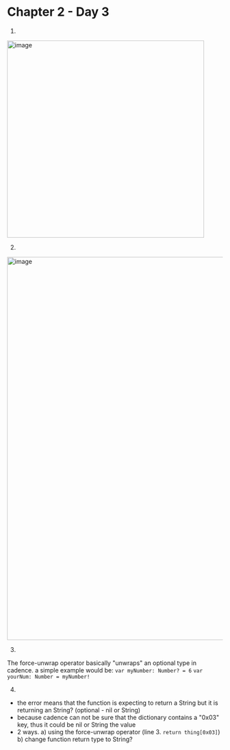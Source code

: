 # Chapter 2 - Day 3

1.
<img width="460" alt="image" src="https://user-images.githubusercontent.com/16209859/215290182-f59ffb05-d749-4c47-9446-da4e5ecf05b4.png">

2.
<img width="894" alt="image" src="https://user-images.githubusercontent.com/16209859/215290321-924b9a11-bf05-4116-ac40-92bee2aa0db9.png">

3.
The force-unwrap operator basically "unwraps" an optional type in cadence.
a simple example would be:
`var myNumber: Number? = 6`
`var yourNum: Number = myNumber!`

4.
- the error means that the function is expecting to return a String but it is returning an String? (optional - nil or String)
- because cadence can not be sure that the dictionary contains a "0x03" key, thus it could be nil or String the value
- 2 ways. a) using the force-unwrap operator (line 3. `return thing[0x03]`) b) change function return type to String?  
